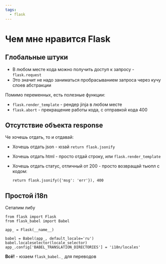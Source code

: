 ```yaml
---
tags:
  - flask
---
```


# Чем мне нравится Flask

## Глобальные штуки

- В любом месте кода можно получить доступ к запросу - `flask.request`
- Это значит не надо заниматься пробрасыванием запроса через кучу слоев абстракции

Помимо переменных, есть полезные функции:

- `flask.render_template` - рендер jinja в любом месте
- `flask.abort` - прекращение работы кода, с отправкой кода 400

## Отсутствие объекта response

Че хочешь отдать, то и отдавай:

- Хочешь отдать json - юзай `return flask.jsonify`
- Хочешь отдать html - просто отдай строку, или `flask.render_template`
- Хочешь отдать статус, отличный от 200 - просто возвращай тьюпл с кодом:

  `return flask.jsonify({'msg': 'err'}), 400`

## Простой i18n

Сетапим либу

```
from flask import Flask
from flask_babel import Babel

app_ = Flask(__name__)

babel = Babel(app_, default_locale='ru')
babel.localeselector(locale_selector)
app_.config['BABEL_TRANSLATION_DIRECTORIES'] = 'i18n/locales'
```

**Всё!** - юзаем `flask_babel._` для переводов 